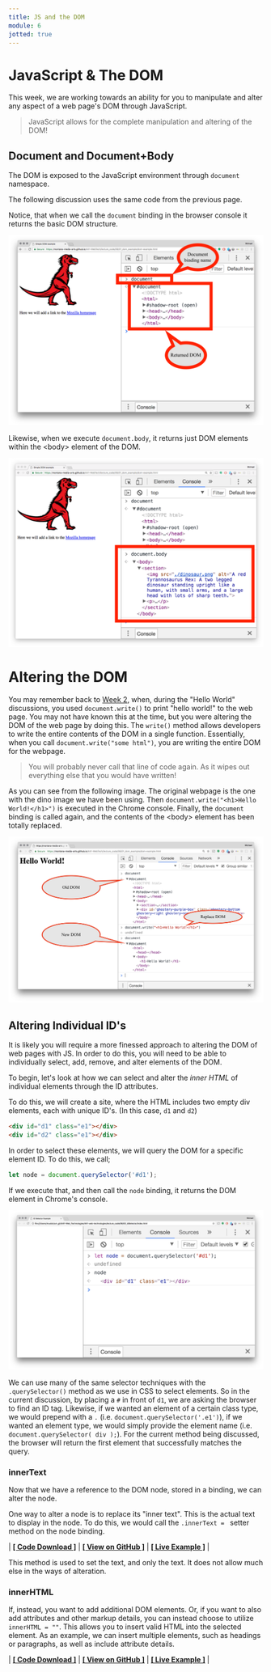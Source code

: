 ```yaml
---
title: JS and the DOM
module: 6
jotted: true
---
```


# JavaScript & The DOM

This week, we are working towards an ability for you to manipulate and alter any aspect of a web page's DOM through JavaScript.

> JavaScript allows for the complete manipulation and altering of the DOM!

## Document and Document+Body

The DOM is exposed to the JavaScript environment through `document` namespace.

The following discussion uses the same code from the previous page.

<div id="jotted-demo-1" class="jotted-theme-stacked"></div>

<script>
    new Jotted(document.querySelector("#jotted-demo-1"), {
    files: [
        {
            type: "html",
            hide: false,
            url:"https://raw.githubusercontent.com/Montana-Media-Arts/441-WebTech/master/lecture_code/06/01_dom_example/dom-example.html"
        }
    ],
    showBlank: false,
    showResult: false,
    plugins: [
        { name: 'ace', options: { "maxLines": 50 } },
        // { name: 'console', options: { autoClear: true } },
    ]
});
</script>

Notice, that when we call the `document` binding in the browser console it returns the basic DOM structure.

![document binding exposes DOM](../imgs/document-dom.png "document binding exposes DOM")

Likewise, when we execute `document.body`, it returns just DOM elements within the \<body\> element of the DOM.

![document.body binding](../imgs/documentBody-dom.png "document.body binding")


# Altering the DOM

You may remember back to [Week 2]({{site.baseurl}}/modules/week-2/print-to-document/), when, during the "Hello World" discussions, you used `document.write()` to print "hello world!" to the web page. You may not have known this at the time, but you were altering the DOM of the web page by doing this. The `write()` method allows developers to write the entire contents of the DOM in a single function. Essentially, when you call `document.write("some html")`, you are writing the entire DOM for the webpage.

> You will probably never call that line of code again. As it wipes out everything else that you would have written!

As you can see from the following image. The original webpage is the one with the dino image we have been using. Then `document.write("<h1>Hello World!</h1>")` is executed in the Chrome console. Finally, the `document` binding is called again, and the contents of the \<body\> element has been totally replaced.

![Replace body element contents](../imgs/dom-body-replace.png "Replace body element contents")

## Altering Individual ID's

It is likely you will require a more finessed approach to altering the DOM of web pages with JS. In order to do this, you will need to be able to individually select, add, remove, and alter elements of the DOM.

To begin, let's look at how we can select and alter the _inner HTML_ of individual elements through the ID attributes.

To do this, we will create a site, where the HTML includes two empty div elements, each with unique ID's. (In this case, `d1` and `d2`)

```html
<div id="d1" class="e1"></div>
<div id="d2" class="e1"></div>
```

In order to select these elements, we will query the DOM for a specific element ID. To do this, we call;

```js
let node = document.querySelector('#d1');
```


If we execute that, and then call the `node` binding, it returns the DOM element in Chrome's console.

![Example of selecting an element by iframe code](../imgs/element-by-id.png "Example of selecting an element by iframe code")

We can use many of the same selector techniques with the `.querySelector()` method as we use in CSS to select elements. So in the current discussion, by placing a `#` in front of `d1`, we are asking the browser to find an ID tag. Likewise, if we wanted an element of a certain class type, we would prepend with a `.` (i.e. `document.querySelector('.e1')`), if we wanted an element type, we would simply provide the element name (i.e. `document.querySelector( div );`). For the current method being discussed, the browser will return the first element that successfully matches the query.


### innerText

Now that we have a reference to the DOM node, stored in a binding, we can alter the node.

One way to alter a node is to replace its "inner text". This is the actual text to display in the node. To do this, we would call the `.innerText = ` setter method on the node binding.

<div id="jotted-demo-2" class="jotted-theme-stacked"></div>

<script>
    new Jotted(document.querySelector("#jotted-demo-2"), {
    files: [
        {
            type: "js",
            hide: false,
            url:"https://raw.githubusercontent.com/Montana-Media-Arts/441-WebTech/master/lecture_code/06/02_idSelector_02/script.js"
        },
        {
            type: "html",
            hide: false,
            url:"https://raw.githubusercontent.com/Montana-Media-Arts/441-WebTech/master/lecture_code/06/02_idSelector_02/index.html"
        }
    ],
    showBlank: false,
    showResult: true,
    runScripts: false,
    plugins: [
        { name: 'ace', options: { "maxLines": 50 } },
        // { name: 'console', options: { autoClear: true } },
    ]
});
</script>

| [**[ Code Download ]**](https://github.com/Montana-Media-Arts/441-WebTech/raw/master/lecture_code/06/02_idSelector_02/02_idSelector_02.zip) | [**[ View on GitHub ]**](https://github.com/Montana-Media-Arts/441-WebTech/raw/master/lecture_code/06/02_idSelector_02/) | [**[ Live Example ]**](https://montana-media-arts.github.io/441-WebTech/lecture_code/06/02_idSelector_02/) |

This method is used to set the text, and only the text. It does not allow much else in the ways of alteration.

### innerHTML

If, instead, you want to add additional DOM elements. Or, if you want to also add attributes and other markup details, you can instead choose to utilize `innerHTML = ""`. This allows you to insert valid HTML into the selected element. As an example, we can insert multiple elements, such as headings or paragraphs, as well as include attribute details.


<div id="jotted-demo-3" class="jotted-theme-stacked"></div>

<script>
    new Jotted(document.querySelector("#jotted-demo-3"), {
    files: [
        {
            type: "js",
            hide: false,
            url:"https://raw.githubusercontent.com/Montana-Media-Arts/441-WebTech/master/lecture_code/06/02_idSelector_03/script.js"
        },
        {
            type: "html",
            hide: false,
            url:"https://raw.githubusercontent.com/Montana-Media-Arts/441-WebTech/master/lecture_code/06/02_idSelector_03/index.html"
        }
    ],
    showBlank: false,
    showResult: true,
    runScripts: false,
    plugins: [
        { name: 'ace', options: { "maxLines": 50 } },
        // { name: 'console', options: { autoClear: true } },
    ]
});
</script>

| [**[ Code Download ]**](https://github.com/Montana-Media-Arts/441-WebTech/raw/master/lecture_code/06/02_idSelector_03/02_idSelector_03.zip) | [**[ View on GitHub ]**](https://github.com/Montana-Media-Arts/441-WebTech/raw/master/lecture_code/06/02_idSelector_03/) | [**[ Live Example ]**](https://montana-media-arts.github.io/441-WebTech/lecture_code/06/02_idSelector_03/) |
